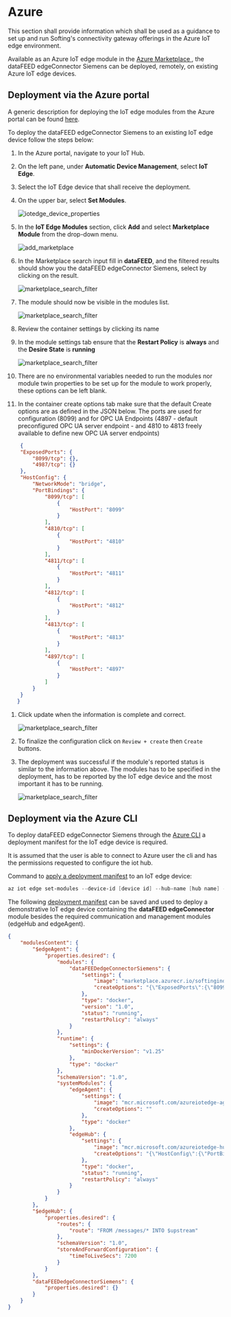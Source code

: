 # Azure

This section shall provide information which shall be used as a guidance to set
up and run Softing's connectivity gateway offerings in the Azure IoT edge
environment.

Available as an Azure IoT edge module in the
[Azure Marketplace ](https://azuremarketplace.microsoft.com/marketplace/apps/softingindustrialautomationgmbh1583307147861.softing-datafeed-edgeconnector-siemens?tab=Overview),
the dataFEED edgeConnector Siemens can be deployed, remotely, on existing Azure
IoT edge devices.

## Deployment via the Azure portal

A generic description for deploying the IoT edge modules from the Azure portal
can be found
[here](https://docs.microsoft.com/azure/iot-edge/how-to-deploy-modules-portal).

To deploy the dataFEED edgeConnector Siemens to an existing IoT edge device
follow the steps below:

1. In the Azure portal, navigate to your IoT Hub.

1. On the left pane, under **Automatic Device Management**, select **IoT Edge**.

1. Select the IoT Edge device that shall receive the deployment.

1. On the upper bar, select **Set Modules**.

   ![iotedge_device_properties](./images/iotedge_device_properties.png)

1. In the **IoT Edge Modules** section, click **Add** and select
   **Marketplace Module** from the drop-down menu.

   ![add_marketplace](./images/add_marketplace.png)

1. In the Marketplace search input fill in **dataFEED**, and the filtered
   results should show you the dataFEED edgeConnector Siemens, select by
   clicking on the result.

   ![marketplace_search_filter](./images/marketplace_search_filter.png)

1. The module should now be visible in the modules list.

   ![marketplace_search_filter](./images/modules_info.png)

1. Review the container settings by clicking its name

1. In the module settings tab ensure that the **Restart Policy** is **always**
   and the **Desire State** is **running**

   ![marketplace_search_filter](./images/module_settings.png)

1. There are no environmental variables needed to run the modules nor module
   twin properties to be set up for the module to work properly, these options
   can be left blank.

1. In the container create options tab make sure that the default Create options
   are as defined in the JSON below. The ports are used for configuration (8099)
   and for OPC UA Endpoints (4897 - default preconfigured OPC UA server
   endpoint - and 4810 to 4813 freely available to define new OPC UA server
   endpoints)

```json
    {
    "ExposedPorts": {
        "8099/tcp": {},
        "4987/tcp": {}
    },
    "HostConfig": {
        "NetworkMode": "bridge",
        "PortBindings": {
            "8099/tcp": [
                {
                    "HostPort": "8099"
                }
            ],
            "4810/tcp": [
                {
                    "HostPort": "4810"
                }
            ],
            "4811/tcp": [
                {
                    "HostPort": "4811"
                }
            ],
            "4812/tcp": [
                {
                    "HostPort": "4812"
                }
            ],
            "4813/tcp": [
                {
                    "HostPort": "4813"
                }
            ],
            "4897/tcp": [
                {
                    "HostPort": "4897"
                }
            ]
        }
    }
   }
```

1.  Click update when the information is complete and correct.

    ![marketplace_search_filter](./images/module_update.png)

1.  To finalize the configuration click on `Review + create` then `Create`
    buttons.

1.  The deployment was successful if the module's reported status is similar to
    the information above. The modules has to be specified in the deployment,
    has to be reported by the IoT edge device and the most important it has to
    be running.

    ![marketplace_search_filter](./images/module_status.png)

## Deployment via the Azure CLI

To deploy dataFEED edgeConnector Siemens through the
[Azure CLI](https://docs.microsoft.com/cli/azure/install-azure-cli?view=azure-cli-latest)
a deployment manifest for the IoT edge device is required.

It is assumed that the user is able to connect to Azure user the cli and has the
permissions requested to configure the iot hub.

Command to
[apply a deployment manifest](https://docs.microsoft.com/azure/iot-edge/how-to-deploy-modules-cli#deploy-to-your-device)
to an IoT edge device:

```powershell
az iot edge set-modules --device-id [device id] --hub-name [hub name] --content [file path]
```

The following [deployment manifest](./deployment_demo.json) can be saved and
used to deploy a demonstrative IoT edge device containing the
**dataFEED edgeConnector** module besides the required communication and
management modules (edgeHub and edgeAgent).

```json
{
    "modulesContent": {
        "$edgeAgent": {
            "properties.desired": {
                "modules": {
                    "dataFEEDedgeConnectorSiemens": {
                        "settings": {
                            "image": "marketplace.azurecr.io/softingindustrialautomationgmbh1583307147861/datafeed-edgeconnector-siemens",
                            "createOptions": "{\"ExposedPorts\":{\"8099/tcp\":{},\"4987/tcp\":{}},\"HostConfig\":{\"NetworkMode\":\"bridge\",\"PortBindings\":{\"8099/tcp\":[{\"HostPort\":\"8099\"}],\"4810/tcp\":[{\"HostPort\":\"4810\"}],\"4811/tcp\":[{\"HostPort\":\"4811\"}],\"4812/tcp\":[{\"HostPort\":\"4812\"}],\"4813/tcp\":[{\"HostPort\":\"4813\"}],\"4897/tcp\":[{\"HostPort\":\"4897\"}]}}}"
                        },
                        "type": "docker",
                        "version": "1.0",
                        "status": "running",
                        "restartPolicy": "always"
                    }
                },
                "runtime": {
                    "settings": {
                        "minDockerVersion": "v1.25"
                    },
                    "type": "docker"
                },
                "schemaVersion": "1.0",
                "systemModules": {
                    "edgeAgent": {
                        "settings": {
                            "image": "mcr.microsoft.com/azureiotedge-agent:1.0",
                            "createOptions": ""
                        },
                        "type": "docker"
                    },
                    "edgeHub": {
                        "settings": {
                            "image": "mcr.microsoft.com/azureiotedge-hub:1.0",
                            "createOptions": "{\"HostConfig\":{\"PortBindings\":{\"443/tcp\":[{\"HostPort\":\"443\"}],\"5671/tcp\":[{\"HostPort\":\"5671\"}],\"8883/tcp\":[{\"HostPort\":\"8883\"}]}}}"
                        },
                        "type": "docker",
                        "status": "running",
                        "restartPolicy": "always"
                    }
                }
            }
        },
        "$edgeHub": {
            "properties.desired": {
                "routes": {
                    "route": "FROM /messages/* INTO $upstream"
                },
                "schemaVersion": "1.0",
                "storeAndForwardConfiguration": {
                    "timeToLiveSecs": 7200
                }
            }
        },
        "dataFEEDedgeConnectorSiemens": {
            "properties.desired": {}
        }
    }
}
```
